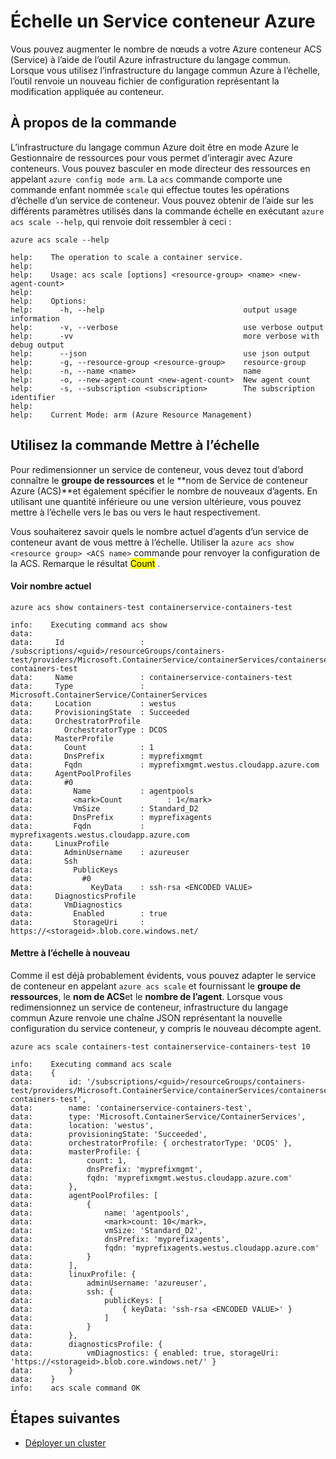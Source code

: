 <properties
   pageTitle="Mettre à l’échelle votre cluster ACS avec l’infrastructure du langage commun Azure | Microsoft Azure"
   description="Comment faire évoluer votre cluster Azure conteneur Service à l’aide de l’infrastructure du langage commun Azure."
   services="container-service"
   documentationCenter=""
   authors="Thraka"
   manager="timlt"
   editor=""
   tags="acs, azure-container-service"
   keywords="Docker, conteneurs, Micro-services, Mesos, Azure"/>

<tags
   ms.service="container-service"
   ms.devlang="na"
   ms.topic="article"
   ms.tgt_pltfrm="na"
   ms.workload="na"
   ms.date="10/03/2016"
   ms.author="timlt"/>

# <a name="scale-an-azure-container-service"></a>Échelle un Service conteneur Azure

Vous pouvez augmenter le nombre de nœuds a votre Azure conteneur ACS (Service) à l’aide de l’outil Azure infrastructure du langage commun. Lorsque vous utilisez l’infrastructure du langage commun Azure à l’échelle, l’outil renvoie un nouveau fichier de configuration représentant la modification appliquée au conteneur.

## <a name="about-the-command"></a>À propos de la commande

L’infrastructure du langage commun Azure doit être en mode Azure le Gestionnaire de ressources pour vous permet d’interagir avec Azure conteneurs. Vous pouvez basculer en mode directeur des ressources en appelant `azure config mode arm`. La `acs` commande comporte une commande enfant nommée `scale` qui effectue toutes les opérations d’échelle d’un service de conteneur. Vous pouvez obtenir de l’aide sur les différents paramètres utilisés dans la commande échelle en exécutant `azure acs scale --help`, qui renvoie doit ressembler à ceci :

```azurecli
azure acs scale --help

help:    The operation to scale a container service.
help:
help:    Usage: acs scale [options] <resource-group> <name> <new-agent-count>
help:
help:    Options:
help:      -h, --help                               output usage information
help:      -v, --verbose                            use verbose output
help:      -vv                                      more verbose with debug output
help:      --json                                   use json output
help:      -g, --resource-group <resource-group>    resource-group
help:      -n, --name <name>                        name
help:      -o, --new-agent-count <new-agent-count>  New agent count
help:      -s, --subscription <subscription>        The subscription identifier
help:
help:    Current Mode: arm (Azure Resource Management)
```

## <a name="use-the-command-to-scale"></a>Utilisez la commande Mettre à l’échelle

Pour redimensionner un service de conteneur, vous devez tout d’abord connaître le **groupe de ressources** et le **nom de Service de conteneur Azure (ACS)**et également spécifier le nombre de nouveaux d’agents. En utilisant une quantité inférieure ou une version ultérieure, vous pouvez mettre à l’échelle vers le bas ou vers le haut respectivement.

Vous souhaiterez savoir quels le nombre actuel d’agents d’un service de conteneur avant de vous mettre à l’échelle. Utiliser la `azure acs show <resource group> <ACS name>` commande pour renvoyer la configuration de la ACS. Remarque le résultat <mark>Count</mark> .

#### <a name="see-current-count"></a>Voir nombre actuel

```azurecli
azure acs show containers-test containerservice-containers-test

info:    Executing command acs show
data:
data:     Id                 : /subscriptions/<guid>/resourceGroups/containers-test/providers/Microsoft.ContainerService/containerServices/containerservice-containers-test
data:     Name               : containerservice-containers-test
data:     Type               : Microsoft.ContainerService/ContainerServices
data:     Location           : westus
data:     ProvisioningState  : Succeeded
data:     OrchestratorProfile
data:       OrchestratorType : DCOS
data:     MasterProfile
data:       Count            : 1
data:       DnsPrefix        : myprefixmgmt
data:       Fqdn             : myprefixmgmt.westus.cloudapp.azure.com
data:     AgentPoolProfiles
data:       #0
data:         Name           : agentpools
data:         <mark>Count          : 1</mark>
data:         VmSize         : Standard_D2
data:         DnsPrefix      : myprefixagents
data:         Fqdn           : myprefixagents.westus.cloudapp.azure.com
data:     LinuxProfile
data:       AdminUsername    : azureuser
data:       Ssh
data:         PublicKeys
data:           #0
data:             KeyData    : ssh-rsa <ENCODED VALUE>
data:     DiagnosticsProfile
data:       VmDiagnostics
data:         Enabled        : true
data:         StorageUri     : https://<storageid>.blob.core.windows.net/
```  

#### <a name="scale-to-new-count"></a>Mettre à l’échelle à nouveau

Comme il est déjà probablement évidents, vous pouvez adapter le service de conteneur en appelant `azure acs scale` et fournissant le **groupe de ressources**, le **nom de ACS**et le **nombre de l’agent**. Lorsque vous redimensionnez un service de conteneur, infrastructure du langage commun Azure renvoie une chaîne JSON représentant la nouvelle configuration du service conteneur, y compris le nouveau décompte agent.

```azurecli
azure acs scale containers-test containerservice-containers-test 10

info:    Executing command acs scale
data:    {
data:        id: '/subscriptions/<guid>/resourceGroups/containers-test/providers/Microsoft.ContainerService/containerServices/containerservice-containers-test',
data:        name: 'containerservice-containers-test',
data:        type: 'Microsoft.ContainerService/ContainerServices',
data:        location: 'westus',
data:        provisioningState: 'Succeeded',
data:        orchestratorProfile: { orchestratorType: 'DCOS' },
data:        masterProfile: {
data:            count: 1,
data:            dnsPrefix: 'myprefixmgmt',
data:            fqdn: 'myprefixmgmt.westus.cloudapp.azure.com'
data:        },
data:        agentPoolProfiles: [
data:            {
data:                name: 'agentpools',
data:                <mark>count: 10</mark>,
data:                vmSize: 'Standard_D2',
data:                dnsPrefix: 'myprefixagents',
data:                fqdn: 'myprefixagents.westus.cloudapp.azure.com'
data:            }
data:        ],
data:        linuxProfile: {
data:            adminUsername: 'azureuser',
data:            ssh: {
data:                publicKeys: [
data:                    { keyData: 'ssh-rsa <ENCODED VALUE>' }
data:                ]
data:            }
data:        },
data:        diagnosticsProfile: {
data:            vmDiagnostics: { enabled: true, storageUri: 'https://<storageid>.blob.core.windows.net/' }
data:        }
data:    }
info:    acs scale command OK
``` 

## <a name="next-steps"></a>Étapes suivantes

- [Déployer un cluster](container-service-deployment.md)